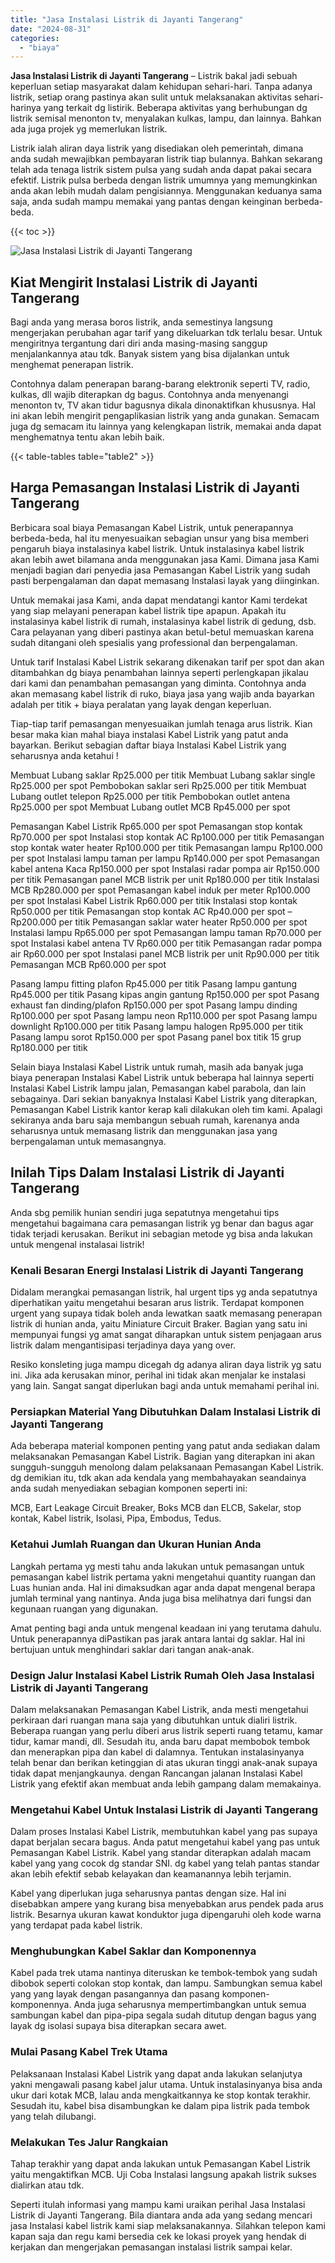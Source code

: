 ```yaml
---
title: "Jasa Instalasi Listrik di Jayanti Tangerang"
date: "2024-08-31"
categories: 
  - "biaya"
---
```


**Jasa Instalasi Listrik di Jayanti Tangerang** – Listrik bakal jadi sebuah keperluan setiap masyarakat dalam kehidupan sehari-hari. Tanpa adanya listrik, setiap orang pastinya akan sulit untuk melaksanakan aktivitas sehari-harinya yang terkait dg listirik. Beberapa aktivitas yang berhubungan dg listrik semisal menonton tv, menyalakan kulkas, lampu, dan lainnya. Bahkan ada juga projek yg memerlukan listrik.

Listrik ialah aliran daya listrik yang disediakan oleh pemerintah, dimana anda sudah mewajibkan pembayaran listrik tiap bulannya. Bahkan sekarang telah ada tenaga listrik sistem pulsa yang sudah anda dapat pakai secara efektif. Listrik pulsa berbeda dengan listrik umumnya yang memungkinkan anda akan lebih mudah dalam pengisiannya. Menggunakan keduanya sama saja, anda sudah mampu memakai yang pantas dengan keinginan berbeda-beda.

{{< toc >}}

![Jasa Instalasi Listrik di Jayanti Tangerang](/images/instalasi-listrik-murah20.png)

## Kiat Mengirit Instalasi Listrik di Jayanti Tangerang

Bagi anda yang merasa boros listrik, anda semestinya langsung mengerjakan perubahan agar tarif yang dikeluarkan tdk terlalu besar. Untuk mengiritnya tergantung dari diri anda masing-masing sanggup menjalankannya atau tdk. Banyak sistem yang bisa dijalankan untuk menghemat penerapan listrik.

Contohnya dalam penerapan barang-barang elektronik seperti TV, radio, kulkas, dll wajib diterapkan dg bagus. Contohnya anda menyenangi menonton tv, TV akan tidur bagusnya dikala dinonaktifkan khususnya. Hal ini akan lebih mengirit pengaplikasian listrik yang anda gunakan. Semacam juga dg semacam itu lainnya yang kelengkapan listrik, memakai anda dapat menghematnya tentu akan lebih baik.

{{< table-tables table="table2" >}}

## Harga Pemasangan Instalasi Listrik di Jayanti Tangerang

Berbicara soal biaya Pemasangan Kabel Listrik, untuk penerapannya berbeda-beda, hal itu menyesuaikan sebagian unsur yang bisa memberi pengaruh biaya instalasinya kabel listrik. Untuk instalasinya kabel listrik akan lebih awet bilamana anda menggunakan jasa Kami. Dimana jasa Kami menjadi bagian dari penyedia jasa Pemasangan Kabel Listrik yang sudah pasti berpengalaman dan dapat memasang Instalasi layak yang diinginkan.

Untuk memakai jasa Kami, anda dapat mendatangi kantor Kami terdekat yang siap melayani penerapan kabel listrik tipe apapun. Apakah itu instalasinya kabel listrik di rumah, instalasinya kabel listrik di gedung, dsb. Cara pelayanan yang diberi pastinya akan betul-betul memuaskan karena sudah ditangani oleh spesialis yang professional dan berpengalaman.

Untuk tarif Instalasi Kabel Listrik sekarang dikenakan tarif per spot dan akan ditambahkan dg biaya penambahan lainnya seperti perlengkapan jikalau dari kami dan penambahan pemasangan yang diminta. Contohnya anda akan memasang kabel listrik di ruko, biaya jasa yang wajib anda bayarkan adalah per titik + biaya peralatan yang layak dengan keperluan.

Tiap-tiap tarif pemasangan menyesuaikan jumlah tenaga arus listrik. Kian besar maka kian mahal biaya instalasi Kabel Listrik yang patut anda bayarkan. Berikut sebagian daftar biaya Instalasi Kabel Listrik yang seharusnya anda ketahui !

Membuat Lubang saklar Rp25.000 per titik Membuat Lubang saklar single Rp25.000 per spot Pembobokan saklar seri Rp25.000 per titik Membuat Lubang outlet telepon Rp25.000 per titik Pembobokan outlet antena Rp25.000 per spot Membuat Lubang outlet MCB Rp45.000 per spot

Pemasangan Kabel Listrik Rp65.000 per spot Pemasangan stop kontak Rp70.000 per spot Instalasi stop kontak AC Rp100.000 per titik Pemasangan stop kontak water heater Rp100.000 per titik Pemasangan lampu Rp100.000 per spot Instalasi lampu taman per lampu Rp140.000 per spot Pemasangan kabel antena Kaca Rp150.000 per spot Instalasi radar pompa air Rp150.000 per titik Pemasangan panel MCB listrik per unit Rp180.000 per titik Instalasi MCB Rp280.000 per spot Pemasangan kabel induk per meter Rp100.000 per spot Instalasi Kabel Listrik Rp60.000 per titik Instalasi stop kontak Rp50.000 per titik Pemasangan stop kontak AC Rp40.000 per spot – Rp200.000 per titik Pemasangan saklar water heater Rp50.000 per spot Instalasi lampu Rp65.000 per spot Pemasangan lampu taman Rp70.000 per spot Instalasi kabel antena TV Rp60.000 per titik Pemasangan radar pompa air Rp60.000 per spot Instalasi panel MCB listrik per unit Rp90.000 per titik Pemasangan MCB Rp60.000 per spot

Pasang lampu fitting plafon Rp45.000 per titik Pasang lampu gantung Rp45.000 per titik Pasang kipas angin gantung Rp150.000 per spot Pasang exhaust fan dinding/plafon Rp150.000 per spot Pasang lampu dinding Rp100.000 per spot Pasang lampu neon Rp110.000 per spot Pasang lampu downlight Rp100.000 per titik Pasang lampu halogen Rp95.000 per titik Pasang lampu sorot Rp150.000 per spot Pasang panel box titik 15 grup Rp180.000 per titik

Selain biaya Instalasi Kabel Listrik untuk rumah, masih ada banyak juga biaya penerapan Instalasi Kabel Listrik untuk beberapa hal lainnya seperti Instalasi Kabel Listrik lampu jalan, Pemasangan kabel parabola, dan lain sebagainya. Dari sekian banyaknya Instalasi Kabel Listrik yang diterapkan, Pemasangan Kabel Listrik kantor kerap kali dilakukan oleh tim kami. Apalagi sekiranya anda baru saja membangun sebuah rumah, karenanya anda seharusnya untuk memasang listrik dan menggunakan jasa yang berpengalaman untuk memasangnya.

## Inilah Tips Dalam Instalasi Listrik di Jayanti Tangerang


Anda sbg pemilik hunian sendiri juga sepatutnya mengetahui tips mengetahui bagaimana cara pemasangan listrik yg benar dan bagus agar tidak terjadi kerusakan. Berikut ini sebagian metode yg bisa anda lakukan untuk mengenal instalasai listrik!

### Kenali Besaran Energi Instalasi Listrik di Jayanti Tangerang

Didalam merangkai pemasangan listrik, hal urgent tips yg anda sepatutnya diperhatikan yaitu mengetahui besaran arus listrik. Terdapat komponen urgent yang supaya tidak boleh anda lewatkan saatk memasang penerapan listrik di hunian anda, yaitu Miniature Circuit Braker. Bagian yang satu ini mempunyai fungsi yg amat sangat diharapkan untuk sistem penjagaan arus listrik dalam mengantisipasi terjadinya daya yang over.

Resiko konsleting juga mampu dicegah dg adanya aliran daya listrik yg satu ini. Jika ada kerusakan minor, perihal ini tidak akan menjalar ke instalasi yang lain. Sangat sangat diperlukan bagi anda untuk memahami perihal ini.

### Persiapkan Material Yang Dibutuhkan Dalam Instalasi Listrik di Jayanti Tangerang

Ada beberapa material komponen penting yang patut anda sediakan dalam melaksanakan Pemasangan Kabel Listrik. Bagian yang diterapkan ini akan sungguh-sungguh menolong dalam pelaksanaan Pemasangan Kabel Listrik. dg demikian itu, tdk akan ada kendala yang membahayakan seandainya anda sudah menyediakan sebagian komponen seperti ini:

MCB, Eart Leakage Circuit Breaker, Boks MCB dan ELCB, Sakelar, stop kontak, Kabel listrik, Isolasi, Pipa, Embodus, Tedus.

### Ketahui Jumlah Ruangan dan Ukuran Hunian Anda

Langkah pertama yg mesti tahu anda lakukan untuk pemasangan untuk pemasangan kabel listrik pertama yakni mengetahui quantity ruangan dan Luas hunian anda. Hal ini dimaksudkan agar anda dapat mengenal berapa jumlah terminal yang nantinya. Anda juga bisa melihatnya dari fungsi dan kegunaan ruangan yang digunakan.

Amat penting bagi anda untuk mengenal keadaan ini yang terutama dahulu. Untuk penerapannya diPastikan pas jarak antara lantai dg saklar. Hal ini bertujuan untuk menghindari saklar dari tangan anak-anak.

### Design Jalur Instalasi Kabel Listrik Rumah Oleh Jasa Instalasi Listrik di Jayanti Tangerang

Dalam melaksanakan Pemasangan Kabel Listrik, anda mesti mengetahui perkiraan dari ruangan mana saja yang dibutuhkan untuk dialiri listrik. Beberapa ruangan yang perlu diberi arus listrik seperti ruang tetamu, kamar tidur, kamar mandi, dll. Sesudah itu, anda baru dapat membobok tembok dan menerapkan pipa dan kabel di dalamnya. Tentukan instalasinyanya telah benar dan berikan ketinggian di atas ukuran tinggi anak-anak supaya tidak dapat menjangkaunya. dengan Rancangan jalanan Instalasi Kabel Listrik yang efektif akan membuat anda lebih gampang dalam memakainya.

### Mengetahui Kabel Untuk Instalasi Listrik di Jayanti Tangerang

Dalam proses Instalasi Kabel Listrik, membutuhkan kabel yang pas supaya dapat berjalan secara bagus. Anda patut mengetahui kabel yang pas untuk Pemasangan Kabel Listrik. Kabel yang standar diterapkan adalah macam kabel yang yang cocok dg standar SNI. dg kabel yang telah pantas standar akan lebih efektif sebab kelayakan dan keamanannya lebih terjamin.

Kabel yang diperlukan juga seharusnya pantas dengan size. Hal ini disebabkan ampere yang kurang bisa menyebabkan arus pendek pada arus listrik. Besarnya ukuran kawat konduktor juga dipengaruhi oleh kode warna yang terdapat pada kabel listrik.

### Menghubungkan Kabel Saklar dan Komponennya

Kabel pada trek utama nantinya diteruskan ke tembok-tembok yang sudah dibobok seperti colokan stop kontak, dan lampu. Sambungkan semua kabel yang yang layak dengan pasangannya dan pasang komponen-komponennya. Anda juga seharusnya mempertimbangkan untuk semua sambungan kabel dan pipa-pipa segala sudah ditutup dengan bagus yang layak dg isolasi supaya bisa diterapkan secara awet.

### Mulai Pasang Kabel Trek Utama

Pelaksanaan Instalasi Kabel Listrik yang dapat anda lakukan selanjutya yakni mengawali pasang kabel jalur utama. Untuk instalasinyanya bisa anda ukur dari kotak MCB, lalau anda mengkaitkannya ke stop kontak terakhir. Sesudah itu, kabel bisa disambungkan ke dalam pipa listrik pada tembok yang telah dilubangi.

### Melakukan Tes Jalur Rangkaian

Tahap terakhir yang dapat anda lakukan untuk Pemasangan Kabel Listrik yaitu mengaktifkan MCB. Uji Coba Instalasi langsung apakah listrik sukses dialirkan atau tdk.

Seperti itulah informasi yang mampu kami uraikan perihal Jasa Instalasi Listrik di Jayanti Tangerang. Bila diantara anda ada yang sedang mencari jasa Instalasi kabel listrik kami siap melaksanakannya. Silahkan telepon kami kapan saja dan regu kami bersedia cek ke lokasi proyek yang hendak di kerjakan dan mengerjakan pemasangan instalasi listrik sampai kelar.
